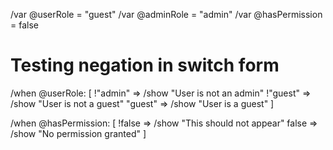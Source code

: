 /var @userRole = "guest"
/var @adminRole = "admin" 
/var @hasPermission = false

# Testing negation in switch form

/when @userRole: [
  !"admin" => /show "User is not an admin"
  !"guest" => /show "User is not a guest"
  "guest" => /show "User is a guest"
]

/when @hasPermission: [
  !false => /show "This should not appear"
false => /show "No permission granted"
]